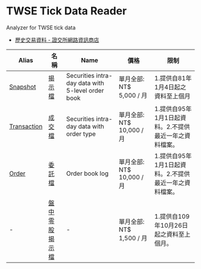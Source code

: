 # TWSE Tick Data Reader

Analyzer for TWSE tick data

- [歷史交易資料 - 證交所網路資訊商店](https://eshop.twse.com.tw/zh/category/main/7)

| Alias                      | 名稱                                                                                           | Name                                              | 價格                      | 限制                                                   |
| -------------------------- | ---------------------------------------------------------------------------------------------- | ------------------------------------------------- | ------------------------- | ------------------------------------------------------ |
| [Snapshot](snapshot)       | [揭示檔](https://eshop.twse.com.tw/zh/product/detail/0000000063afcda50163b1a5bc180006)         | Securities intra-day data with 5-level order book | 單月全部: NT$ 5,000 / 月  | 1.提供自81年1月4日起之資料至上個月                     |
| [Transaction](transaction) | [成交檔](https://eshop.twse.com.tw/zh/product/detail/0000000063ce6ab00163d860b694000a)         | Securities intra-day data with order type         | 單月全部: NT$ 10,000 / 月 | 1.提供自95年1月1日起資料。2.不提供最近一年之資料檔案。 |
| [Order](order)             | [委託檔](https://eshop.twse.com.tw/zh/product/detail/00000000639057100163905e1d7c0001)         | Order book log                                    | 單月全部: NT$ 10,000 / 月 | 1.提供自95年1月1日起資料。2.不提供最近一年之資料檔案。 |
| -                          | [盤中零股揭示檔](https://eshop.twse.com.tw/zh/product/detail/0000000080da7fa70182334eb932009d) | -                                                 | 單月全部: NT$ 1,500 / 月  | 1.提供自109年10月26日起之資料至上個月。                |
